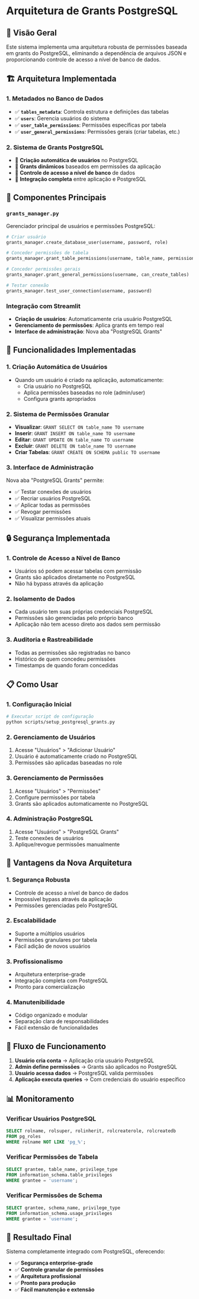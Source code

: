 # Arquitetura de Grants PostgreSQL

## 🎯 **Visão Geral**

Este sistema implementa uma arquitetura robusta de permissões baseada em grants do PostgreSQL, eliminando a dependência de arquivos JSON e proporcionando controle de acesso a nível de banco de dados.

## 🏗️ **Arquitetura Implementada**

### **1. Metadados no Banco de Dados**
- ✅ **`tables_metadata`**: Controla estrutura e definições das tabelas
- ✅ **`users`**: Gerencia usuários do sistema
- ✅ **`user_table_permissions`**: Permissões específicas por tabela
- ✅ **`user_general_permissions`**: Permissões gerais (criar tabelas, etc.)

### **2. Sistema de Grants PostgreSQL**
- 🔄 **Criação automática de usuários** no PostgreSQL
- 🔄 **Grants dinâmicos** baseados em permissões da aplicação
- 🔄 **Controle de acesso a nível de banco** de dados
- 🔄 **Integração completa** entre aplicação e PostgreSQL

## 🔧 **Componentes Principais**

### **`grants_manager.py`**
Gerenciador principal de usuários e permissões PostgreSQL:

```python
# Criar usuário
grants_manager.create_database_user(username, password, role)

# Conceder permissões de tabela
grants_manager.grant_table_permissions(username, table_name, permissions)

# Conceder permissões gerais
grants_manager.grant_general_permissions(username, can_create_tables)

# Testar conexão
grants_manager.test_user_connection(username, password)
```

### **Integração com Streamlit**
- **Criação de usuários**: Automaticamente cria usuário PostgreSQL
- **Gerenciamento de permissões**: Aplica grants em tempo real
- **Interface de administração**: Nova aba "PostgreSQL Grants"

## 🚀 **Funcionalidades Implementadas**

### **1. Criação Automática de Usuários**
- Quando um usuário é criado na aplicação, automaticamente:
  - Cria usuário no PostgreSQL
  - Aplica permissões baseadas no role (admin/user)
  - Configura grants apropriados

### **2. Sistema de Permissões Granular**
- **Visualizar**: `GRANT SELECT ON table_name TO username`
- **Inserir**: `GRANT INSERT ON table_name TO username`
- **Editar**: `GRANT UPDATE ON table_name TO username`
- **Excluir**: `GRANT DELETE ON table_name TO username`
- **Criar Tabelas**: `GRANT CREATE ON SCHEMA public TO username`

### **3. Interface de Administração**
Nova aba "PostgreSQL Grants" permite:
- ✅ Testar conexões de usuários
- ✅ Recriar usuários PostgreSQL
- ✅ Aplicar todas as permissões
- ✅ Revogar permissões
- ✅ Visualizar permissões atuais

## 🔒 **Segurança Implementada**

### **1. Controle de Acesso a Nível de Banco**
- Usuários só podem acessar tabelas com permissão
- Grants são aplicados diretamente no PostgreSQL
- Não há bypass através da aplicação

### **2. Isolamento de Dados**
- Cada usuário tem suas próprias credenciais PostgreSQL
- Permissões são gerenciadas pelo próprio banco
- Aplicação não tem acesso direto aos dados sem permissão

### **3. Auditoria e Rastreabilidade**
- Todas as permissões são registradas no banco
- Histórico de quem concedeu permissões
- Timestamps de quando foram concedidas

## 📋 **Como Usar**

### **1. Configuração Inicial**
```bash
# Executar script de configuração
python scripts/setup_postgresql_grants.py
```

### **2. Gerenciamento de Usuários**
1. Acesse "Usuários" > "Adicionar Usuário"
2. Usuário é automaticamente criado no PostgreSQL
3. Permissões são aplicadas baseadas no role

### **3. Gerenciamento de Permissões**
1. Acesse "Usuários" > "Permissões"
2. Configure permissões por tabela
3. Grants são aplicados automaticamente no PostgreSQL

### **4. Administração PostgreSQL**
1. Acesse "Usuários" > "PostgreSQL Grants"
2. Teste conexões de usuários
3. Aplique/revogue permissões manualmente

## 🎯 **Vantagens da Nova Arquitetura**

### **1. Segurança Robusta**
- Controle de acesso a nível de banco de dados
- Impossível bypass através da aplicação
- Permissões gerenciadas pelo PostgreSQL

### **2. Escalabilidade**
- Suporte a múltiplos usuários
- Permissões granulares por tabela
- Fácil adição de novos usuários

### **3. Profissionalismo**
- Arquitetura enterprise-grade
- Integração completa com PostgreSQL
- Pronto para comercialização

### **4. Manutenibilidade**
- Código organizado e modular
- Separação clara de responsabilidades
- Fácil extensão de funcionalidades

## 🔄 **Fluxo de Funcionamento**

1. **Usuário cria conta** → Aplicação cria usuário PostgreSQL
2. **Admin define permissões** → Grants são aplicados no PostgreSQL
3. **Usuário acessa dados** → PostgreSQL valida permissões
4. **Aplicação executa queries** → Com credenciais do usuário específico

## 📊 **Monitoramento**

### **Verificar Usuários PostgreSQL**
```sql
SELECT rolname, rolsuper, rolinherit, rolcreaterole, rolcreatedb 
FROM pg_roles 
WHERE rolname NOT LIKE 'pg_%';
```

### **Verificar Permissões de Tabela**
```sql
SELECT grantee, table_name, privilege_type 
FROM information_schema.table_privileges 
WHERE grantee = 'username';
```

### **Verificar Permissões de Schema**
```sql
SELECT grantee, schema_name, privilege_type 
FROM information_schema.usage_privileges 
WHERE grantee = 'username';
```

## 🎉 **Resultado Final**

Sistema completamente integrado com PostgreSQL, oferecendo:
- ✅ **Segurança enterprise-grade**
- ✅ **Controle granular de permissões**
- ✅ **Arquitetura profissional**
- ✅ **Pronto para produção**
- ✅ **Fácil manutenção e extensão**
